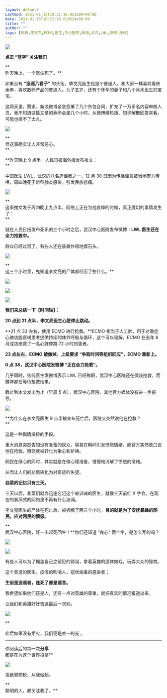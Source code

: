 ```yaml
---
layout: default
Lastmod: 2021-01-15T10:21:16.021609+00:00
date: 2021-01-15T10:21:16.020524+00:00
title: ""
author: ""
tags: [抢救,李文亮,ECMO,医生,中心医院,微博,武汉,LWL,愤怒,造谣]
---
```


![](https://images.weserv.nl/?url=https%3A//web.archive.org/web/20200207021228/https%3A//mmbiz.qpic.cn/sz_mmbiz_gif/ZDVHMtzxD1Tnr8RBeYdNIqDvzRASVibpMBkianOic2xia98PpAmU7eMT5l2NesdrqMg7GTQNZyjibQSLZLtTF8S8ib8Q/640%3Fwx_fmt%3Dgif)

**点击 “蓝字” 关注我们**

**  
昨天晚上，一个医生死了。**

如果没有 **“造谣八君子”** 的头衔，李文亮医生也是个普通人，和大家一样喜欢看庆余年，喜欢数码产品的普通人。儿子五岁，还有个怀孕的妻子和八个月未出生的宝宝。

这两天里，腾讯、新浪微博紧急签署了几个外包合同，扩充了一万多名内容审核人员，我不知道这篇文章的寿命会是几个小时，从微博撤热搜、知乎解散回答来看，可能也撑不了太久。

![](https://images.weserv.nl/?url=https%3A//web.archive.org/web/20200207021228/https%3A//mmbiz.qpic.cn/sz_mmbiz_png/ZDVHMtzxD1SAk4edThap98Fjic9JnibVXYD09K8JnJ9dMyibESAGUuAUQDWBppA6FicFzSpoGImKFa6iaoaT5FYOgwA/640%3Fwx_fmt%3Dpng)

**  
但这事确实让人非常恶心。  
**  

**昨天晚上 9 点半，人民日报海外版发布推文：  
**

中国医生 LWL，武汉的八名造谣者之一，12 月 30 日因为传播谣言被当地警方传唤，周四晚死于新型肺炎感染，引发民族悲痛。

![](https://images.weserv.nl/?url=https%3A//web.archive.org/web/20200207021228/https%3A//mmbiz.qpic.cn/sz_mmbiz_png/ZDVHMtzxD1SAk4edThap98Fjic9JnibVXYLyj8bqBqpiajadh1t5PSMWxFNhwTsC6nw2IOnZ03MTbFycxndTXCHyg/640%3Fwx_fmt%3Dpng)

**  
这条推文发于周四晚上九点半，网络上正在为他哀悼的时候，真正魔幻的事情发生了：  
**  

就在人民日报发布死讯的三个小时之后，武汉中心医院发布微博：**LWL 医生还在全力抢救中。**

群众已经过河了，有些人还在装聋作哑地摸石头。

![](https://images.weserv.nl/?url=https%3A//web.archive.org/web/20200207021228/https%3A//mmbiz.qpic.cn/sz_mmbiz_png/ZDVHMtzxD1SAk4edThap98Fjic9JnibVXYb6Byllp0rU8FNyictx8qn13ljhqsmuqp4kVNzqF89ZK4vpHbMqnIqIg/640%3Fwx_fmt%3Dpng)

**  
这三个小时里，鬼知道李文亮的尸体都经历了些什么。**  

![](https://images.weserv.nl/?url=https%3A//web.archive.org/web/20200207021228/https%3A//mmbiz.qpic.cn/sz_mmbiz_png/ZDVHMtzxD1SAk4edThap98Fjic9JnibVXYhvubiaupwrzQNjA7XDszCNo1B1delZU3yvBnGHricGaQLrJ82mc3SYsQ/640%3Fwx_fmt%3Dpng)

![](https://images.weserv.nl/?url=https%3A//web.archive.org/web/20200207021228/https%3A//mmbiz.qpic.cn/sz_mmbiz_png/ZDVHMtzxD1SAk4edThap98Fjic9JnibVXYB7NSsjCUwIQ0xyT5mg6XibWAoXFfK7YaibiaVwTDqsLd68HMdwqmWDibzQ/640%3Fwx_fmt%3Dpng)

![](https://images.weserv.nl/?url=https%3A//web.archive.org/web/20200207021228/https%3A//mmbiz.qpic.cn/sz_mmbiz_png/ZDVHMtzxD1SAk4edThap98Fjic9JnibVXYA2KFR2PwkZUVnX8uMm5ZuOfuczU4qWVhp8oPhCUSE7EbpxDCdRwq0g/640%3Fwx_fmt%3Dpng)

**我们来总结一下【时间轴】：**

**20 点到 21 点半，李文亮医生心脏停止跳动。**

**21 点 33 左右，使用 ECMO 进行抢救。**ECMO 相当于人工肺，用于对重症心肺功能衰竭患者提供持续的体外呼吸与循环，这个可以理解，ECMO 在去年 8 月成功抢救了一名心脏停跳 72 小时的患者。

**23 点左右，ECMO 被撤掉，上级要求 “争取时间等组织回应”，ECMO 重新上。**

**0 点 38，武汉中心医院发微博 “正在全力抢救”。**

几乎同时，张纯医生发微博表示 LWL 已经殉职，武汉中心医院还在假装抢救，而媒体都在等待抢救结果。

截止到本文发出为止（早晨 5 点），武汉中心医院、其他官方媒体没有进一步报导。

![](https://images.weserv.nl/?url=https%3A//web.archive.org/web/20200207021228/https%3A//mmbiz.qpic.cn/sz_mmbiz_png/ZDVHMtzxD1SAk4edThap98Fjic9JnibVXYwXf8tV7td8muRXj0cwwC2UqticXdkXRhy2nPtR19lwicSS7c9FmzNldg/640%3Fwx_fmt%3Dpng)

**为什么在李文亮医生 9 点半被宣布死亡后，医院又突然说他在抢救？  
**

这是一种舆情操控的手段。

重大消息突然告知没有准备的民众，容易在瞬间引发愤怒情绪，而官方突然改口说他在抢救，愤怒就被转化为揪心和祈祷。

网民在揪心的同时，其实就是在做心理准备，慢慢地消解了愤怒的情绪。  

从而让人们的悲愤转化为对奇迹的失望。

**韭菜的记忆只有三天。**

三天以后，韭菜们就会迅速忘记这个被训诫的医生，就像三天前红 X 字会，在现在的暴风式的网络里不再有什么波澜。

李文亮医生的尸体在死亡后，被折腾了两三个小时，**目的就是为了安抚暴躁的网民，应对网民的愤怒。**

**  
武汉中心医院，好一出起死回生！**你们还知道 “良心” 两个字，是怎么写的吗？

![](https://images.weserv.nl/?url=https%3A//web.archive.org/web/20200207021228/https%3A//mmbiz.qpic.cn/sz_mmbiz_png/ZDVHMtzxD1SAk4edThap98Fjic9JnibVXY8IKKDHXFYicRZ9bDsibutY8BdmSC3u93GhPy48Ov6ZB0m9w4oX01OVCg/640%3Fwx_fmt%3Dpng)

![](https://images.weserv.nl/?url=https%3A//web.archive.org/web/20200207021228/https%3A//mmbiz.qpic.cn/sz_mmbiz_png/ZDVHMtzxD1SAk4edThap98Fjic9JnibVXYNwiaokES1hXneo6vHPjIq5nwbxNsiarC9u1ka3BrDRJmFKzGKcvWRVDg/640%3Fwx_fmt%3Dpng)

有些人可以为了掩盖自己之前犯的错误，拿着英雄的遗体做戏，玩弄大众的智商。

这个普通的医生，疫情的吹哨人，冠状病毒的感染者；

**生前是造谣者，连死了都是谣言。**

我希望如果他们还是人，还有一点对英雄的尊重，就把真实的情况报道出来，

让我们和英雄好好告这最后一次别。

![](https://images.weserv.nl/?url=https%3A//web.archive.org/web/20200207021228/https%3A//mmbiz.qpic.cn/sz_mmbiz_png/ZDVHMtzxD1SAk4edThap98Fjic9JnibVXYknVqxatmWV1eelWNniafDt9qV3SPzoWibiaNL4iaMqFKTRc5y5ZeINTmYw/640%3Fwx_fmt%3Dpng)

**

此后如果没有炬火，我们便是唯一的光 。

****  
你阅读后的每一次****分享****  
都是在为这个世界投票**  

![](https://images.weserv.nl/?url=https%3A//web.archive.org/web/20200207021228/https%3A//mmbiz.qpic.cn/sz_mmbiz_jpg/ZDVHMtzxD1Q26q258FM296BRdMq8hicu5vU1IjCtCWkKkTZZxKHHCV8rgjxf4pCeVqDzrQtCPBmzfVNk99oZqlw/640%3Fwx_fmt%3Djpeg)

拒绝智商税，从我做起。  

**  
聪明的人，都关注我了。**

